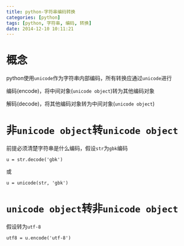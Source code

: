 ```yaml
---
title: python-字符串编码转换
categories: [python]
tags: [python, 字符串, 编码, 转换]
date: 2014-12-10 10:11:21
---
```


# 概念

python使用`unicode`作为字符串内部编码，所有转换应通过`unicode`进行

编码(encode)，将中间对象(`unicode object`)转为其他编码对象

解码(decode)，将其他编码对象转为中间对象(`unicode object`)

# 非`unicode object`转`unicode object`

前提必须清楚字符串是什么编码，假设`str`为`gbk`编码

    u = str.decode('gbk')

或

    u = unicode(str, 'gbk')

# `unicode object`转非`unicode object`

假设转为`utf-8`

    utf8 = u.encode('utf-8')
